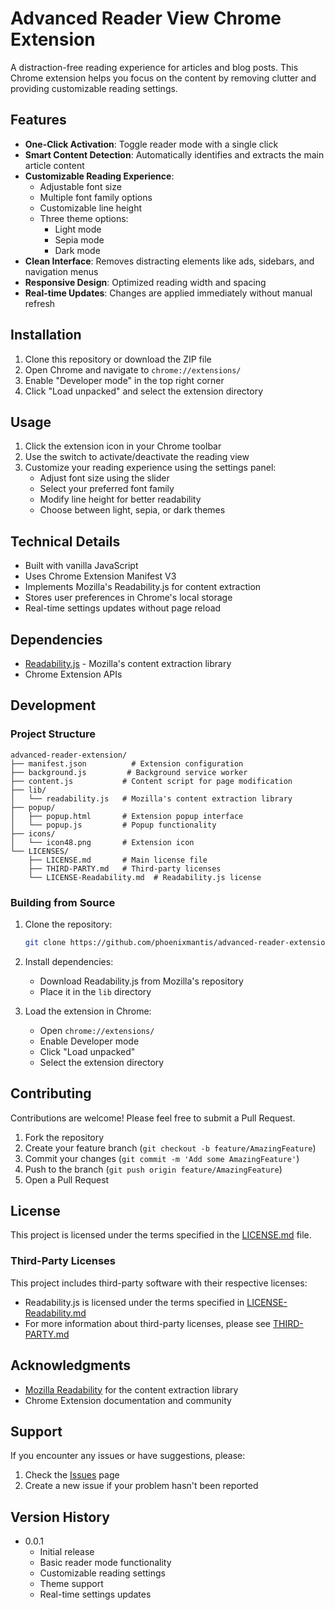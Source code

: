 # Advanced Reader View Chrome Extension

A distraction-free reading experience for articles and blog posts. This Chrome extension helps you focus on the content by removing clutter and providing customizable reading settings.

## Features

- **One-Click Activation**: Toggle reader mode with a single click
- **Smart Content Detection**: Automatically identifies and extracts the main article content
- **Customizable Reading Experience**:
  - Adjustable font size
  - Multiple font family options
  - Customizable line height
  - Three theme options:
    - Light mode
    - Sepia mode
    - Dark mode
- **Clean Interface**: Removes distracting elements like ads, sidebars, and navigation menus
- **Responsive Design**: Optimized reading width and spacing
- **Real-time Updates**: Changes are applied immediately without manual refresh

## Installation

1. Clone this repository or download the ZIP file
2. Open Chrome and navigate to `chrome://extensions/`
3. Enable "Developer mode" in the top right corner
4. Click "Load unpacked" and select the extension directory

## Usage

1. Click the extension icon in your Chrome toolbar
2. Use the switch to activate/deactivate the reading view
3. Customize your reading experience using the settings panel:
   - Adjust font size using the slider
   - Select your preferred font family
   - Modify line height for better readability
   - Choose between light, sepia, or dark themes

## Technical Details

- Built with vanilla JavaScript
- Uses Chrome Extension Manifest V3
- Implements Mozilla's Readability.js for content extraction
- Stores user preferences in Chrome's local storage
- Real-time settings updates without page reload

## Dependencies

- [Readability.js](https://github.com/mozilla/readability) - Mozilla's content extraction library
- Chrome Extension APIs

## Development

### Project Structure

```
advanced-reader-extension/
├── manifest.json          # Extension configuration
├── background.js         # Background service worker
├── content.js           # Content script for page modification
├── lib/
│   └── readability.js   # Mozilla's content extraction library
├── popup/
│   ├── popup.html       # Extension popup interface
│   └── popup.js         # Popup functionality
├── icons/
│   └── icon48.png       # Extension icon
└── LICENSES/
    ├── LICENSE.md       # Main license file
    ├── THIRD-PARTY.md   # Third-party licenses
    └── LICENSE-Readability.md  # Readability.js license
```

### Building from Source

1. Clone the repository:
   ```bash
   git clone https://github.com/phoenixmantis/advanced-reader-extension.git
   ```

2. Install dependencies:
   - Download Readability.js from Mozilla's repository
   - Place it in the `lib` directory

3. Load the extension in Chrome:
   - Open `chrome://extensions/`
   - Enable Developer mode
   - Click "Load unpacked"
   - Select the extension directory

## Contributing

Contributions are welcome! Please feel free to submit a Pull Request.

1. Fork the repository
2. Create your feature branch (`git checkout -b feature/AmazingFeature`)
3. Commit your changes (`git commit -m 'Add some AmazingFeature'`)
4. Push to the branch (`git push origin feature/AmazingFeature`)
5. Open a Pull Request

## License

This project is licensed under the terms specified in the [LICENSE.md](LICENSES/LICENSE.md) file.

### Third-Party Licenses

This project includes third-party software with their respective licenses:
- Readability.js is licensed under the terms specified in [LICENSE-Readability.md](LICENSES/LICENSE-Readability.md)
- For more information about third-party licenses, please see [THIRD-PARTY.md](LICENSES/THIRD-PARTY.md)

## Acknowledgments

- [Mozilla Readability](https://github.com/mozilla/readability) for the content extraction library
- Chrome Extension documentation and community

## Support

If you encounter any issues or have suggestions, please:
1. Check the [Issues](https://github.com/phoenixmantis/advanced-reader-extension/issues) page
2. Create a new issue if your problem hasn't been reported

## Version History

- 0.0.1
  - Initial release
  - Basic reader mode functionality
  - Customizable reading settings
  - Theme support
  - Real-time settings updates 
